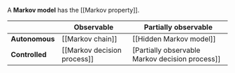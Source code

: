 A **Markov model** has the [[Markov property]].

| |Observable|Partially observable|
|--|---------|--------------------|
|**Autonomous**|[[Markov chain]]|[[Hidden Markov model]]|
|**Controlled**|[[Markov decision process]]|[Partially observable Markov decision process]]|
